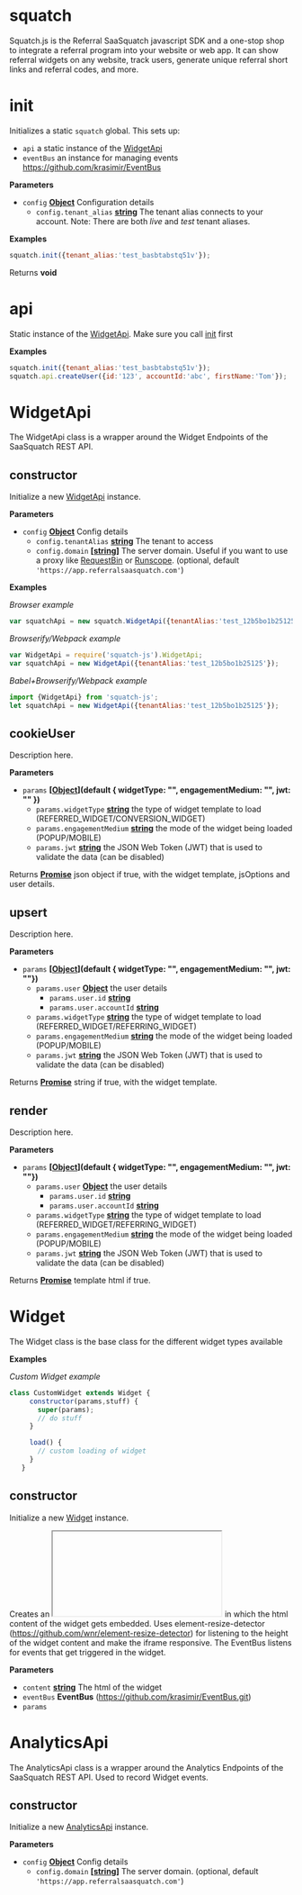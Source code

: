 <!-- Generated by documentation.js. Update this documentation by updating the source code. -->

# squatch

Squatch.js is the Referral SaaSquatch javascript SDK and a one-stop shop to integrate a referral program into your website or web app.
It can show referral widgets on any website, track users, generate unique referral short links and referral codes, and more.

# init

Initializes a static `squatch` global. This sets up:

-   `api` a static instance of the [WidgetApi](#widgetapi)
-   `eventBus` an instance for managing events <https://github.com/krasimir/EventBus>

**Parameters**

-   `config` **[Object](https://developer.mozilla.org/en-US/docs/Web/JavaScript/Reference/Global_Objects/Object)** Configuration details
    -   `config.tenant_alias` **[string](https://developer.mozilla.org/en-US/docs/Web/JavaScript/Reference/Global_Objects/String)** The tenant alias connects to your account. Note: There are both _live_ and _test_ tenant aliases.

**Examples**

```javascript
squatch.init({tenant_alias:'test_basbtabstq51v'});
```

Returns **void** 

# api

Static instance of the [WidgetApi](#widgetapi). Make sure you call [init](#init) first

**Examples**

```javascript
squatch.init({tenant_alias:'test_basbtabstq51v'});
squatch.api.createUser({id:'123', accountId:'abc', firstName:'Tom'});
```

# WidgetApi

The WidgetApi class is a wrapper around the Widget Endpoints of the SaaSquatch REST API.

## constructor

Initialize a new [WidgetApi](#widgetapi) instance.

**Parameters**

-   `config` **[Object](https://developer.mozilla.org/en-US/docs/Web/JavaScript/Reference/Global_Objects/Object)** Config details
    -   `config.tenantAlias` **[string](https://developer.mozilla.org/en-US/docs/Web/JavaScript/Reference/Global_Objects/String)** The tenant to access
    -   `config.domain` **\[[string](https://developer.mozilla.org/en-US/docs/Web/JavaScript/Reference/Global_Objects/String)]** The server domain.
           Useful if you want to use a proxy like [RequestBin](https://requestb.in/) or [Runscope](https://runscope.com/). (optional, default `'https://app.referralsaasquatch.com'`)

**Examples**

_Browser example_

```javascript
var squatchApi = new squatch.WidgetApi({tenantAlias:'test_12b5bo1b25125'});
```

_Browserify/Webpack example_

```javascript
var WidgetApi = require('squatch-js').WidgetApi;
var squatchApi = new WidgetApi({tenantAlias:'test_12b5bo1b25125'});
```

_Babel+Browserify/Webpack example_

```javascript
import {WidgetApi} from 'squatch-js';
let squatchApi = new WidgetApi({tenantAlias:'test_12b5bo1b25125'});
```

## cookieUser

Description here.

**Parameters**

-   `params` **\[[Object](https://developer.mozilla.org/en-US/docs/Web/JavaScript/Reference/Global_Objects/Object)](default { widgetType: "", engagementMedium: "", jwt: "" })** 
    -   `params.widgetType` **[string](https://developer.mozilla.org/en-US/docs/Web/JavaScript/Reference/Global_Objects/String)** the type of widget template to load (REFERRED_WIDGET/CONVERSION_WIDGET)
    -   `params.engagementMedium` **[string](https://developer.mozilla.org/en-US/docs/Web/JavaScript/Reference/Global_Objects/String)** the mode of the widget being loaded (POPUP/MOBILE)
    -   `params.jwt` **[string](https://developer.mozilla.org/en-US/docs/Web/JavaScript/Reference/Global_Objects/String)** the JSON Web Token (JWT) that is used to validate the data (can be disabled)

Returns **[Promise](https://developer.mozilla.org/en-US/docs/Web/JavaScript/Reference/Global_Objects/Promise)** json object if true, with the widget template, jsOptions and user details.

## upsert

Description here.

**Parameters**

-   `params` **\[[Object](https://developer.mozilla.org/en-US/docs/Web/JavaScript/Reference/Global_Objects/Object)](default { widgetType: "", engagementMedium: "", jwt: ""})** 
    -   `params.user` **[Object](https://developer.mozilla.org/en-US/docs/Web/JavaScript/Reference/Global_Objects/Object)** the user details
        -   `params.user.id` **[string](https://developer.mozilla.org/en-US/docs/Web/JavaScript/Reference/Global_Objects/String)** 
        -   `params.user.accountId` **[string](https://developer.mozilla.org/en-US/docs/Web/JavaScript/Reference/Global_Objects/String)** 
    -   `params.widgetType` **[string](https://developer.mozilla.org/en-US/docs/Web/JavaScript/Reference/Global_Objects/String)** the type of widget template to load (REFERRED_WIDGET/REFERRING_WIDGET)
    -   `params.engagementMedium` **[string](https://developer.mozilla.org/en-US/docs/Web/JavaScript/Reference/Global_Objects/String)** the mode of the widget being loaded (POPUP/MOBILE)
    -   `params.jwt` **[string](https://developer.mozilla.org/en-US/docs/Web/JavaScript/Reference/Global_Objects/String)** the JSON Web Token (JWT) that is used to validate the data (can be disabled)

Returns **[Promise](https://developer.mozilla.org/en-US/docs/Web/JavaScript/Reference/Global_Objects/Promise)** string if true, with the widget template.

## render

Description here.

**Parameters**

-   `params` **\[[Object](https://developer.mozilla.org/en-US/docs/Web/JavaScript/Reference/Global_Objects/Object)](default { widgetType: "", engagementMedium: "", jwt: ""})** 
    -   `params.user` **[Object](https://developer.mozilla.org/en-US/docs/Web/JavaScript/Reference/Global_Objects/Object)** the user details
        -   `params.user.id` **[string](https://developer.mozilla.org/en-US/docs/Web/JavaScript/Reference/Global_Objects/String)** 
        -   `params.user.accountId` **[string](https://developer.mozilla.org/en-US/docs/Web/JavaScript/Reference/Global_Objects/String)** 
    -   `params.widgetType` **[string](https://developer.mozilla.org/en-US/docs/Web/JavaScript/Reference/Global_Objects/String)** the type of widget template to load (REFERRED_WIDGET/REFERRING_WIDGET)
    -   `params.engagementMedium` **[string](https://developer.mozilla.org/en-US/docs/Web/JavaScript/Reference/Global_Objects/String)** the mode of the widget being loaded (POPUP/MOBILE)
    -   `params.jwt` **[string](https://developer.mozilla.org/en-US/docs/Web/JavaScript/Reference/Global_Objects/String)** the JSON Web Token (JWT) that is used to validate the data (can be disabled)

Returns **[Promise](https://developer.mozilla.org/en-US/docs/Web/JavaScript/Reference/Global_Objects/Promise)** template html if true.

# Widget

The Widget class is the base class for the different widget types available

**Examples**

_Custom Widget example_

```javascript
class CustomWidget extends Widget {
     constructor(params,stuff) {
       super(params);
       // do stuff
     }

     load() {
       // custom loading of widget
     }
   }
```

## constructor

Initialize a new [Widget](#widget) instance.

Creates an <iframe></iframe> in which the html content of the widget gets
embedded.
Uses element-resize-detector (<https://github.com/wnr/element-resize-detector>)
for listening to the height of the widget content and make the iframe responsive.
The EventBus listens for events that get triggered in the widget.

**Parameters**

-   `content` **[string](https://developer.mozilla.org/en-US/docs/Web/JavaScript/Reference/Global_Objects/String)** The html of the widget
-   `eventBus` **EventBus** (<https://github.com/krasimir/EventBus.git>)
-   `params`  

# AnalyticsApi

The AnalyticsApi class is a wrapper around the Analytics Endpoints of
the SaaSquatch REST API. Used to record Widget events.

## constructor

Initialize a new [AnalyticsApi](#analyticsapi) instance.

**Parameters**

-   `config` **[Object](https://developer.mozilla.org/en-US/docs/Web/JavaScript/Reference/Global_Objects/Object)** Config details
    -   `config.domain` **\[[string](https://developer.mozilla.org/en-US/docs/Web/JavaScript/Reference/Global_Objects/String)]** The server domain. (optional, default `'https://app.referralsaasquatch.com'`)
